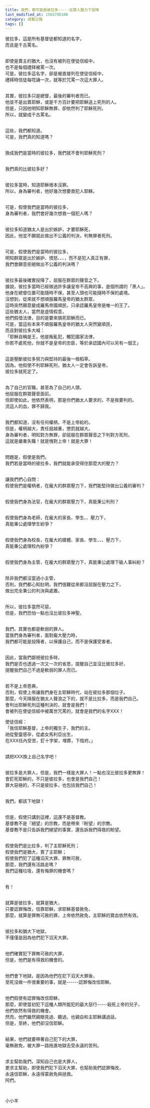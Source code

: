 ```yaml
---
title: 我們，都可能是彼拉多-----在眾人壓力下投降
last_modified_at: 1565798100
category: 成聖之路
tags: []
---
```


<p>彼拉多，這是所有基督徒都知道的名字，<br/>
而且是千古罵名。</p>
<p><br/>
即使是賣主的猶大，也沒有被列在使徒信經中，<br/>
也不是每個禮拜被罵一次。<br/>
可是，彼拉多這名字，卻是被直接列在使徒信經中，<br/>
禮拜時信徒每唸誦一次，就等於咒罵一次這大罪人。</p>
<p><br/>
其實，彼拉多只是總督，最後的審判者而已。<br/>
他並不是出賣耶穌，或是千方百計要把耶穌送上死刑的人。<br/>
但是，只因他明知耶穌無罪，卻依然判了耶穌死刑，<br/>
所以，就變成千古罵名。</p>
<p><br/>
這些，我們都知道。<br/>
可是，我們真的知道嗎？</p>
<p><br/>
換成我們是當時的彼拉多，我們就不會判耶穌死刑？</p>
<p><br/>
我們真的比彼拉多好？</p>
<p><br/>
彼拉多當時，知道耶穌根本沒罪。<br/>
所以，身為審判者，他好幾次想要救犯人耶穌。</p>
<p><br/>
可是，假使我們是當時的彼拉多，<br/>
身為審判者，我們會好幾次想救一個犯人嗎？</p>
<p><br/>
彼拉多知道猶太人是出於嫉妒，才要耶穌死，<br/>
因此，他並不願就此做出不公義的判決，判無罪者死刑。</p>
<p><br/>
可是，假使我們是當時的彼拉多，<br/>
明知群眾是出於嫉妒、憤怒、、、，而不是犯人真正有罪，<br/>
我們會願意拒絕做出不公義的判決嗎？</p>
<p><br/>
彼拉多最後確實投降了，屈服在群眾的聲音之下。<br/>
據說，彼拉多當時已經做過許多讓皇帝不高興的事，是個所謂的「黑人」。<br/>
他身在總督位置可能隨時不保，甚至人頭也可能隨時不保的處境。<br/>
沒想到，從來就不想順服羅馬皇帝的猶太群眾，<br/>
這時突然願意變成羅馬帝國順民，只承認羅馬皇帝是唯一的王了。<br/>
這些猶太人，當然是虛情假意，<br/>
他們假借法律，目的是要來搞死耶穌而已。<br/>
可是，當這些本來不順服羅馬皇帝的猶太人突然變順民，<br/>
而且對彼拉多大喊：<br/>
「耶穌自稱是王，他是叛亂犯，觸犯國家法律，<br/>
你若不處死他，你就不是皇帝的忠臣，等於承認國內可以另有一個王」</p>
<p><br/>
這是壓斷彼拉多努力與堅持的最後一根稻草。<br/>
因為，他假使不判耶穌死刑，猶太人一定會告訴皇帝，<br/>
彼拉多就死定了。</p>
<p><br/>
為了自己的官職，甚至為了自己的人頭，<br/>
他屈服在群眾聲音面前。<br/>
但即使如此，他依然表明，那是你們猶太人要求的，不是我要判的。<br/>
流這人的血，罪不歸我。</p>
<p><br/>
我們都知道，沒有任何權柄，不是上帝給的。<br/>
但是，權柄越大，責任就越重，懲罰就越大。<br/>
身為審判者，明知對方無罪，卻屈服在群眾聲音之下判對方死刑，<br/>
這就是嚴重失職！就是愧對上帝！就是大罪！</p>
<p><br/>
問題是，假使是我們，<br/>
我們若是當時的彼拉多，我們就能承受得住那麼大的壓力？</p>
<p><br/>
讓我們捫心自問：<br/>
假使我們是權柄者，在龐大的群眾壓力下，我們能堅持做出公義的審判？</p>
<p><br/>
假使我們身為法官，在龐大的群眾壓力下，真能秉公判刑？</p>
<p><br/>
假使我們身為老師，在龐大的家長、學生、、壓力下，<br/>
真能秉公處理學生紛爭？</p>
<p><br/>
假使我們身為校長，在龐大的媒體、家長、學生、、、壓力下，<br/>
真能秉公處理校內紛爭？</p>
<p><br/>
假使我們身為主管，在龐大的群眾壓力下，真能秉公處理下級人事糾紛？</p>
<p><br/>
除非我們都沒當過小主管，<br/>
否則，我們都心知肚明，我們很難從來都沒屈服在壓力之下，<br/>
做出完全秉公的判決與處置。</p>
<p><br/>
所以，彼拉多當然可惡，<br/>
但是，我們恐怕一點也沒比彼拉多神聖。</p>
<p><br/>
我們，其實也都是軟弱的罪人。<br/>
當我們身為審判者，面對龐大壓力時，<br/>
我們都可能是投降者，以保護自己，而不是保護受害者。</p>
<p><br/>
因此，當我們鄙視彼拉多時，<br/>
我們是否也透過一次又一次的省思，提醒自己並沒比彼拉多好，<br/>
提醒我們自己不過是軟弱的罪人而已。</p>
<p><br/>
若不是上帝恩典，<br/>
否則，假使上帝讓我們身在主耶穌時代，站在彼拉多那個位子。<br/>
那麼，今天降服在猶太人聲浪之下的，就不是比拉多，而是我們自己。<br/>
會判出耶穌死刑這種判決的，就會是我們！<br/>
會被列在使徒信經中被萬世咒罵的，就會是我們的名字XXX！</p>
<p>使徒信經：<br/>
「我信耶穌基督，上帝的獨生子，我們的主。<br/>
祂從聖靈感孕，從處女馬利亞出生，<br/>
在XXX任內受苦，釘十字架，埋葬，下陰府。」</p>
<p><br/>
請把XXX換上自己名字吧！</p>
<p><br/>
彼拉多是大罪人，但是，我們一樣是大罪人！一點也沒比彼拉多更無罪！<br/>
會釘死耶穌的，不只是彼拉多，也會是我們自己！<br/>
罪大惡極的，不只是彼拉多，也包括我們自己！</p>
<p><br/>
我們，都該下地獄！</p>
<p><br/>
但是，假使只講到這裡，這還不是基督教。<br/>
基督教不是『絕望』的宗教，而是帶來『盼望』的宗教。<br/>
基督教不是只告訴我們絕望的事實，還告訴我們得救的盼望。</p>
<p><br/>
假使我們是比拉多，判了主耶穌死刑；<br/>
假使我們是猶大，賣了主耶穌；<br/>
假使我們犯了這種滔天大罪、罪無可赦，<br/>
那麼，我們還有活路走嗎？<br/>
我們這種垃圾，還有悔罪的機會嗎？</p>
<p><br/>
有！</p>
<p><br/>
就算是彼拉多，就算是猶大，<br/>
只要認罪悔改，信靠耶穌，求耶穌基督赦免，<br/>
那麼，就算是罪無可赦的罪，上帝依然赦免，主耶穌的寶血依然有效。</p>
<p><br/>
彼拉多和猶大下地獄，<br/>
不僅僅是因為他們犯下滔天大罪。</p>
<p><br/>
他們確實犯下罪無可赦的大罪，<br/>
但是，他們是有得救的機會的。</p>
<p><br/>
他們會下地獄，是因為他們在犯下滔天大罪後，<br/>
至死沒做一件很重要的事，就是------認罪悔改信耶穌。</p>
<p><br/>
他們假使有認罪悔改信耶穌，<br/>
那麼，即使當初犯下這種人類所能犯的最大惡行-----殺死上帝的兒子，<br/>
他們依然有得救的機會。<br/>
然而，他們雖然親眼見過、聽過，也親自和主耶穌講過話，<br/>
但是，至終，他們卻沒信耶穌。</p>
<p><br/>
結果，他們就要帶著自己犯下的大罪，<br/>
毫無赦免，被大罪一路拖進地獄去受永遠的苦刑。</p>
<p><br/>
求主幫助我們，深知自己也是大罪人，<br/>
更求主幫助，即使我們犯下滔天大罪，也幫助我們認罪悔改，<br/>
永遠信耶穌，永遠得蒙赦免與拯救。<br/>
阿們。</p>
<p> </p>
<p>小小羊</p>
